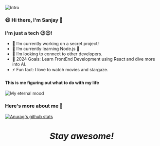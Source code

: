 ![Intro](https://1.bp.blogspot.com/-70vU_I6CLq8/XyzfUMkNRJI/AAAAAAAACs4/LtQLK6jrDXYva0rsxmZtdITEWTMDCIk-wCLcBGAsYHQ/s2240/newfile.png)


### 😄 Hi there, I'm Sanjay 👋

### I'm just a tech 😉😉!
- 🔭 I’m currently working on a secret project!
- 🌱 I’m currently learning Node.js 🤣
- 👯 I’m looking to connect to other developers.
- 🥅 2024 Goals: Learn FrontEnd Development using React and dive more into AI.
- ⚡ Fun fact: I love to watch movies and stargaze.

#### This is me figuring out what to do with my life

![My eternal mood](https://media.giphy.com/media/BmmfETghGOPrW/giphy.gif)


### Here's more about me 🤨
[![Anurag's github stats](https://github-readme-stats.vercel.app/api?username=sanjaysanjel019&count_private=true&show_icons=true&theme=radical)](https://github.com/anuraghazra/github-readme-stats)


<h1 align='center'><i>Stay awesome!</i></h1>



